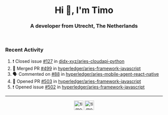 <h1 align="center">Hi 👋, I'm Timo</h1>
<h3 align="center">A developer from Utrecht, The Netherlands</h3>
<br/>
<!-- https://github.com/rahuldkjain/github-profile-readme-generator --!>

<!--  <p align="left"><img src="https://github-readme-stats.vercel.app/api?username=timoglastra&show_icons=true&count_private=true&" alt="timoglastra" /></p> --!>

<!--
Github language stats
<p align="left"><img src="https://github-readme-stats.vercel.app/api/top-langs/?username=timoglastra&layout=compact" alt="timoglastra" /><p>
-->

<!-- Codestats language stats -->
<!-- <p align="left"><img src="https://codestats-readme.vercel.app/api/top-langs/?username=timoglastra&layout=compact&language_count=12" alt="timoglastra" /><p>    --!>
  
<h3>Recent Activity</h3>

<!--START_SECTION:activity-->
1. ❗️ Closed issue [#127](https://github.com/didx-xyz/aries-cloudapi-python/issues/127) in [didx-xyz/aries-cloudapi-python](https://github.com/didx-xyz/aries-cloudapi-python)
2. 🎉 Merged PR [#499](https://github.com/hyperledger/aries-framework-javascript/pull/499) in [hyperledger/aries-framework-javascript](https://github.com/hyperledger/aries-framework-javascript)
3. 🗣 Commented on [#88](https://github.com/hyperledger/aries-mobile-agent-react-native/issues/88) in [hyperledger/aries-mobile-agent-react-native](https://github.com/hyperledger/aries-mobile-agent-react-native)
4. 💪 Opened PR [#503](https://github.com/hyperledger/aries-framework-javascript/pull/503) in [hyperledger/aries-framework-javascript](https://github.com/hyperledger/aries-framework-javascript)
5. ❗️ Opened issue [#502](https://github.com/hyperledger/aries-framework-javascript/issues/502) in [hyperledger/aries-framework-javascript](https://github.com/hyperledger/aries-framework-javascript)
<!--END_SECTION:activity-->

---

<p align="center">
<a href="https://twitter.com/timoglastra" target="blank"><img align="center" src="https://cdn.jsdelivr.net/npm/simple-icons@3.0.1/icons/twitter.svg" alt="timoglastra" height="30" width="30" /></a>
<a href="https://linkedin.com/in/timoglastra" target="blank"><img align="center" src="https://cdn.jsdelivr.net/npm/simple-icons@3.0.1/icons/linkedin.svg" alt="timoglastra" height="30" width="30" /></a>
</p>



